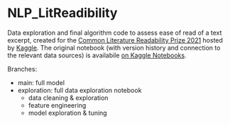# NLP_LitReadibility
Data exploration and final algorithm code to assess ease of read of a text excerpt, created for the [Common Literature Readability Prize 2021](https://www.kaggle.com/c/commonlitreadabilityprize) hosted by [Kaggle](https://kaggle.com). The original notebook (with version history and connection to the relevant data sources) is availabile [on Kaggle Notebooks](https://www.kaggle.com/ppjanka/2021-commonlitreadability).

Branches:
 - main: full model
 - exploration: full data exploration notebook
    - data cleaning & exploration
    - feature engineering
    - model exploration & tuning
